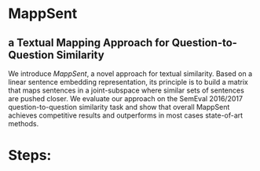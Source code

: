 MappSent
========

## a Textual Mapping Approach for Question-to-Question Similarity


We introduce *MappSent*, a novel approach for textual similarity. Based on a linear sentence embedding representation, its principle is to build a matrix that maps sentences in a joint-subspace where similar sets of sentences are pushed closer. We evaluate our approach on  the SemEval 2016/2017 question-to-question similarity task and show that overall MappSent  achieves competitive results and outperforms in most cases state-of-art methods.
# Steps: 
